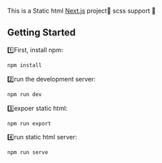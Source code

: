 This is a Static html [Next.js](https://nextjs.org/) project🥺
scss support 🐠

## Getting Started

1️⃣First, install npm:

```bash
npm install
```

2️⃣run the development server:

```bash
npm run dev
```

3️⃣expoer static html:
```bash
npm run export
```

4️⃣run static html server:
```bash
npm run serve
```
